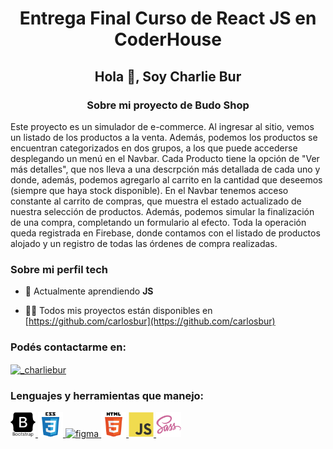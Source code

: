 <h1 align="center">Entrega Final Curso de React JS en CoderHouse</h1>
<h2 align="center">Hola 👋, Soy Charlie Bur</h2>
<h3 align="center">Sobre mi proyecto de Budo Shop</h3>

<p align="left">
Este proyecto es un simulador de e-commerce. Al ingresar al sitio, vemos un listado de los productos a la venta. Además, podemos los productos se encuentran categorizados en dos grupos, a los que puede accederse desplegando un menú en el Navbar.
Cada Producto tiene la opción de "Ver más detalles", que nos lleva a una descrpción más detallada de cada uno y donde, además, podemos agregarlo al carrito en la cantidad que deseemos (siempre que haya stock disponible).
En el Navbar tenemos acceso constante al carrito de compras, que muestra el estado actualizado de nuestra selección de productos. Además, podemos simular la finalización de una compra, completando un formulario al efecto.
Toda la operación queda registrada en Firebase, donde contamos con el listado de productos alojado y un registro de todas las órdenes de compra realizadas.
</p>

<h3>Sobre mi perfil tech</h3>

- 🌱 Actualmente aprendiendo **JS**

- 👨‍💻 Todos mis proyectos están disponibles en [https://github.com/carlosbur](https://github.com/carlosbur)

<h3 align="left">Podés contactarme en:</h3>
<p align="left">
<a href="https://instagram.com/_charliebur" target="blank"><img align="center" src="https://raw.githubusercontent.com/rahuldkjain/github-profile-readme-generator/master/src/images/icons/Social/instagram.svg" alt="_charliebur" height="30" width="40" /></a>
</p>

<h3 align="left">Lenguajes y herramientas que manejo:</h3>
<p align="left"> <a href="https://getbootstrap.com" target="_blank" rel="noreferrer"> <img src="https://raw.githubusercontent.com/devicons/devicon/master/icons/bootstrap/bootstrap-plain-wordmark.svg" alt="bootstrap" width="40" height="40"/> </a> <a href="https://www.w3schools.com/css/" target="_blank" rel="noreferrer"> <img src="https://raw.githubusercontent.com/devicons/devicon/master/icons/css3/css3-original-wordmark.svg" alt="css3" width="40" height="40"/> </a> <a href="https://www.figma.com/" target="_blank" rel="noreferrer"> <img src="https://www.vectorlogo.zone/logos/figma/figma-icon.svg" alt="figma" width="40" height="40"/> </a> <a href="https://www.w3.org/html/" target="_blank" rel="noreferrer"> <img src="https://raw.githubusercontent.com/devicons/devicon/master/icons/html5/html5-original-wordmark.svg" alt="html5" width="40" height="40"/> </a> <a href="https://developer.mozilla.org/en-US/docs/Web/JavaScript" target="_blank" rel="noreferrer"> <img src="https://raw.githubusercontent.com/devicons/devicon/master/icons/javascript/javascript-original.svg" alt="javascript" width="40" height="40"/> </a> <a href="https://sass-lang.com" target="_blank" rel="noreferrer"> <img src="https://raw.githubusercontent.com/devicons/devicon/master/icons/sass/sass-original.svg" alt="sass" width="40" height="40"/> </a> </p>
